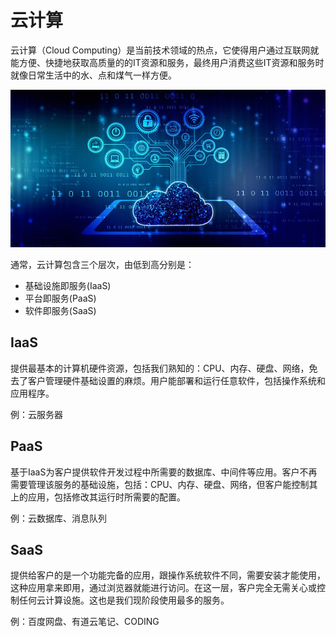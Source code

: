 # 云计算
云计算（Cloud Computing）是当前技术领域的热点，它使得用户通过互联网就能方便、快捷地获取高质量的的IT资源和服务，最终用户消费这些IT资源和服务时就像日常生活中的水、点和煤气一样方便。

![cloud computing](./image/cloud-computing.jpg)

通常，云计算包含三个层次，由低到高分别是：
  * 基础设施即服务(IaaS)
  * 平台即服务(PaaS)
  * 软件即服务(SaaS)

## IaaS
提供最基本的计算机硬件资源，包括我们熟知的：CPU、内存、硬盘、网络，免去了客户管理硬件基础设置的麻烦。用户能部署和运行任意软件，包括操作系统和应用程序。

例：云服务器

## PaaS
基于IaaS为客户提供软件开发过程中所需要的数据库、中间件等应用。客户不再需要管理该服务的基础设施，包括：CPU、内存、硬盘、网络，但客户能控制其上的应用，包括修改其运行时所需要的配置。

例：云数据库、消息队列

## SaaS
提供给客户的是一个功能完备的应用，跟操作系统软件不同，需要安装才能使用，这种应用拿来即用，通过浏览器就能进行访问。在这一层，客户完全无需关心或控制任何云计算设施。这也是我们现阶段使用最多的服务。

例：百度网盘、有道云笔记、CODING